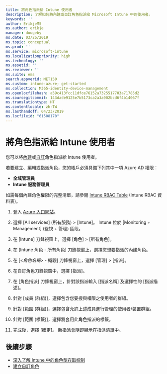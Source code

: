 ```yaml
---
title: 將角色指派給 Intune 使用者
description: 了解如何將內建或自訂角色指派給 Microsoft Intune 中的使用者。
keywords: ''
author: ErikjeMS
ms.author: erikje
manager: dougeby
ms.date: 03/26/2019
ms.topic: conceptual
ms.prod: ''
ms.service: microsoft-intune
ms.localizationpriority: high
ms.technology: ''
ms.assetid: ''
ms.reviewer: ''
ms.suite: ems
search.appverid: MET150
ms.custom: intune-azure; get-started
ms.collection: M365-identity-device-management
ms.openlocfilehash: a59c413fcc11dfce76152a7325517703a71785d2
ms.sourcegitcommit: 143dade9125e7b5173ca2a3a902bcd6f4b14067f
ms.translationtype: HT
ms.contentlocale: zh-TW
ms.lasthandoff: 04/23/2019
ms.locfileid: "61508170"
---
```

# <a name="assign-a-role-to-an-intune-user"></a>將角色指派給 Intune 使用者

您可以將[內建](role-based-access-control.md#built-in-roles)或[自訂](create-custom-role.md)角色指派給 Intune 使用者。

若要建立、編輯或指派角色，您的帳戶必須具備下列其中一項 Azure AD 權限︰
- **全域管理員**
- **Intune 服務管理員**

如需每個內建角色權限的完整清單，請參閱 [Intune RBAC Table](https://gallery.technet.microsoft.com/Intune-RBAC-table-2e3c9a1a) (Intune RBAC 資料表)。

1. 登入 [Azure 入口網站](https://portal.azure.com)。

2. 選擇 [All services] (所有服務) > [Intune]。 Intune 位於 [Monitoring + Management] (監視 + 管理) 區段。

3. 在 [Intune] 刀鋒視窗上，選擇 [角色] > [所有角色]。

4. 在 [Intune 角色 - 所有角色] 刀鋒視窗上，選擇您想要指派的內建角色。

5. 在 [<*角色名稱*> - 概觀] 刀鋒視窗上，選擇 [管理] > [指派]。

6. 在自訂角色刀鋒視窗中，選擇 [指派]。

7. 在 [角色指派] 刀鋒視窗上，針對該指派輸入 [指派名稱] 及選擇性的 [指派描述]。

8. 針對 [成員 (群組)]，選擇包含您要授與權限之使用者的群組。

9. 針對 [範圍 (群組)]，選擇包含允許上述成員進行管理的使用者/裝置群組。

10. 針對 [範圍 (標籤)]，選擇將套用此角色指派的標籤。

11. 完成後，選擇 [確定]。 新指派會隨即顯示在指派清單中。


## <a name="next-steps"></a>後續步驟
- [深入了解 Intune 中的角色型存取控制](role-based-access-control.md)
- [建立自訂角色](create-custom-role.md)
